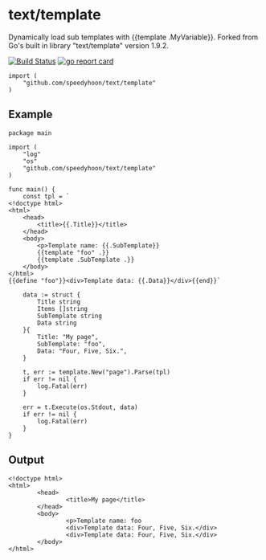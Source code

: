 # text/template
Dynamically load sub templates with {{template .MyVariable}}. Forked from Go's built in library "text/template" version 1.9.2.

[![Build Status](https://travis-ci.org/speedyhoon/text.svg?branch=master)](https://travis-ci.org/speedyhoon/text)
[![go report card](https://goreportcard.com/badge/github.com/speedyhoon/text)](https://goreportcard.com/report/github.com/speedyhoon/text)

```
import (
	"github.com/speedyhoon/text/template"
)
```

## Example
```
package main

import (
	"log"
	"os"
	"github.com/speedyhoon/text/template"
)

func main() {
	const tpl = `
<!doctype html>
<html>
	<head>
		<title>{{.Title}}</title>
	</head>
	<body>
		<p>Template name: {{.SubTemplate}}
		{{template "foo" .}}
		{{template .SubTemplate .}}
	</body>
</html>
{{define "foo"}}<div>Template data: {{.Data}}</div>{{end}}`

	data := struct {
		Title string
		Items []string
		SubTemplate string
		Data string
	}{
		Title: "My page",
		SubTemplate: "foo",
		Data: "Four, Five, Six.",
	}

	t, err := template.New("page").Parse(tpl)
	if err != nil {
		log.Fatal(err)
	}

	err = t.Execute(os.Stdout, data)
	if err != nil {
		log.Fatal(err)
	}
}
```

## Output
```
<!doctype html>
<html>
        <head>
                <title>My page</title>
        </head>
        <body>
                <p>Template name: foo
                <div>Template data: Four, Five, Six.</div>
                <div>Template data: Four, Five, Six.</div>
        </body>
</html>
```
